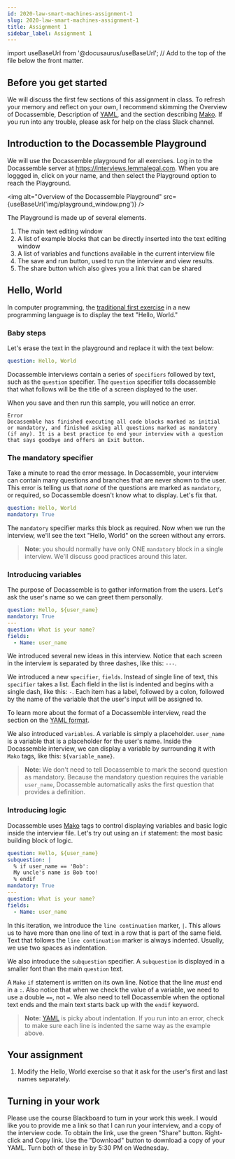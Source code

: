 ```yaml
---
id: 2020-law-smart-machines-assignment-1
slug: 2020-law-smart-machines-assignment-1
title: Assignment 1
sidebar_label: Assignment 1
---
```

import useBaseUrl from '@docusaurus/useBaseUrl'; // Add to the top of the file below the front matter.

## Before you get started

We will discuss the first few sections of this assignment in class. To refresh your memory and reflect on your own, I recommend skimming the Overview of Docassemble, Description of [YAML](yaml.md), and the section describing [Mako](mako.md). If you run into any trouble, please ask for help on the class Slack channel.

## Introduction to the Docassemble Playground

We will use the Docassemble playground for all exercises. Log in to the Docassemble server at https://interviews.lemmalegal.com. When you are loggged in, click on your name, and then select the Playground option to reach the Playground.

<img alt="Overview of the Docassemble Playground" src={useBaseUrl('img/playground_window.png')} />

The Playground is made up of several elements.

1. The main text editing window
1. A list of example blocks that can be directly inserted into the text editing window
1. A list of variables and functions available in the current interview file
1. The save and run button, used to run the interview and view results.
1. The share button which also gives you a link that can be shared 

## Hello, World

In computer programming, the [traditional first exercise](https://en.wikipedia.org/wiki/%22Hello,_World!%22_program) in a new programming language is to display the text "Hello, World."

### Baby steps

Let's erase the text in the playground and replace it with the text below:

```yaml
question: Hello, World
```

Docassemble interviews contain a series of `specifiers` followed by text, such as the `question` specifier. The `question` specifier tells docassemble that what follows will be the title of a screen displayed to the user.

When you save and then run this sample, you will notice an error.

```
Error
Docassemble has finished executing all code blocks marked as initial or mandatory, and finished asking all questions marked as mandatory (if any). It is a best practice to end your interview with a question that says goodbye and offers an Exit button.
```

### The mandatory specifier
Take a minute to read the error message. In Docassemble, your interview can contain many questions and branches that are never shown to the user. This error is telling us that _none_ of the questions are marked as `mandatory`, or required, so Docassemble doesn't know what to display. Let's fix that.

```yaml
question: Hello, World
mandatory: True
```

The `mandatory` specifier marks this block as required. Now when we run the interview, we'll see the text "Hello, World" on the screen without any errors.

> **Note**: you should normally have only ONE `mandatory` block in a single interview. We'll discuss good practices around this later.

### Introducing variables

The purpose of Docassemble is to gather information from the users. Let's ask the user's name so we can greet them personally.

```yaml
question: Hello, ${user_name}
mandatory: True
---
question: What is your name?
fields:
  - Name: user_name
```

We introduced several new ideas in this interview. Notice that each screen in the interview is separated by three dashes, like this: `---`.

We introduced a new `specifier`, `fields`. Instead of single line of text, this `specifier` takes a list. Each field in the list is indented and begins with a single dash, like this: `-`. Each item has a label, followed by a colon, followed by the name of the variable that the user's input will be assigned to.

To learn more about the format of a Docassemble interview, read the section on the [YAML format](yaml.md).

We also introduced `variables`. A variable is simply a placeholder. `user_name` is a variable that is a placeholder for the user's name. Inside the Docassemble interview, we can display a variable by surrounding it with `Mako` tags, like this: `${variable_name}`.

> **Note**: We don't need to tell Docassemble to mark the second question as mandatory. Because the mandatory question requires the variable `user_name`, Docassemble automatically asks the first question that provides a definition.

### Introducing logic

Docassemble uses [Mako](mako.md) tags to control displaying variables and basic logic inside the interview file. Let's try out using an `if` statement: the most basic building block of logic.

```yaml
question: Hello, ${user_name}
subquestion: |
  % if user_name == 'Bob':
  My uncle's name is Bob too!
  % endif
mandatory: True
---
question: What is your name?
fields:
  - Name: user_name
```

In this iteration, we introduce the `line continuation` marker, `|`. This allows us to have more than one line of text in a row that is part of the same field. Text that follows the `line continuation` marker is always indented. Usually, we use two spaces as indentation.

We also introduce the `subquestion` specifier. A `subquestion` is displayed in a smaller font than the main `question` text.

A `Mako` `if` statement is written on its own line. Notice that the line _must_ end in a `:`. Also notice that when we check the value of a variable, we need to use a double `==`, not `=`. We also need to tell Docassemble when the optional text ends and the main text starts back up with the `endif` keyword.

> **Note**:  [YAML](yaml.md) is picky about indentation. If you run into an error, check to make sure each line is indented the same way as the example above.

## Your assignment

1. Modify the Hello, World exercise so that it ask for the user's first and last names separately.

## Turning in your work

Please use the course Blackboard to turn in your work this week. I would like you to provide me a link so that I can run your interview, and a copy of the interview code. To obtain the link, use the green "Share" button. Right-click and Copy link. Use the "Download" button to download a copy of your YAML. Turn both of these in by 5:30 PM on Wednesday.